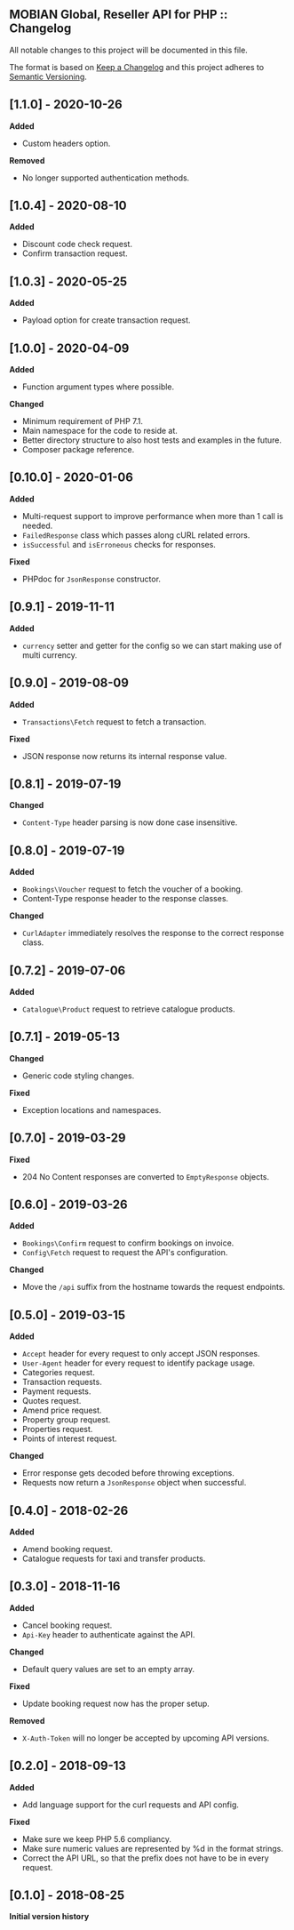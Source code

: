 ## MOBIAN Global, Reseller API for PHP :: Changelog

All notable changes to this project will be documented in this file.

The format is based on [Keep a Changelog](http://keepachangelog.com/en/1.0.0/)
and this project adheres to [Semantic Versioning](http://semver.org/spec/v2.0.0.html).

## [1.1.0] - 2020-10-26

**Added**

* Custom headers option.

**Removed**

* No longer supported authentication methods.


## [1.0.4] - 2020-08-10

**Added**

* Discount code check request.
* Confirm transaction request.


## [1.0.3] - 2020-05-25

**Added**

* Payload option for create transaction request.


## [1.0.0] - 2020-04-09

**Added**

* Function argument types where possible.

**Changed**

* Minimum requirement of PHP 7.1.
* Main namespace for the code to reside at.
* Better directory structure to also host tests and examples in the future.
* Composer package reference.


## [0.10.0] - 2020-01-06

**Added**

* Multi-request support to improve performance when more than 1 call is needed.
* `FailedResponse` class which passes along cURL related errors.
* `isSuccessful` and `isErroneous` checks for responses.

**Fixed**

* PHPdoc for `JsonResponse` constructor.


## [0.9.1] - 2019-11-11

**Added**

* `currency` setter and getter for the config so we can start making use of multi currency.


## [0.9.0] - 2019-08-09

**Added**

* `Transactions\Fetch` request to fetch a transaction.

**Fixed**

* JSON response now returns its internal response value.


## [0.8.1] - 2019-07-19

**Changed**

* `Content-Type` header parsing is now done case insensitive.


## [0.8.0] - 2019-07-19

**Added**

* `Bookings\Voucher` request to fetch the voucher of a booking.
* Content-Type response header to the response classes.

**Changed**

* `CurlAdapter` immediately resolves the response to the correct response class.


## [0.7.2] - 2019-07-06

**Added**

* `Catalogue\Product` request to retrieve catalogue products.


## [0.7.1] - 2019-05-13

**Changed**

* Generic code styling changes.

**Fixed**

* Exception locations and namespaces.


## [0.7.0] - 2019-03-29

**Fixed**

* 204 No Content responses are converted to `EmptyResponse` objects.


## [0.6.0] - 2019-03-26

**Added**

* `Bookings\Confirm` request to confirm bookings on invoice.
* `Config\Fetch` request to request the API's configuration.

**Changed**

* Move the `/api` suffix from the hostname towards the request endpoints.


## [0.5.0] - 2019-03-15

**Added**

* `Accept` header for every request to only accept JSON responses.
* `User-Agent` header for every request to identify package usage.
* Categories request.
* Transaction requests.
* Payment requests.
* Quotes request.
* Amend price request.
* Property group request.
* Properties request.
* Points of interest request.

**Changed**

* Error response gets decoded before throwing exceptions.
* Requests now return a `JsonResponse` object when successful.


## [0.4.0] - 2018-02-26

**Added**

* Amend booking request.
* Catalogue requests for taxi and transfer products.


## [0.3.0] - 2018-11-16

**Added**

* Cancel booking request.
* `Api-Key` header to authenticate against the API.

**Changed**

* Default query values are set to an empty array.

**Fixed**

* Update booking request now has the proper setup.

**Removed**

* `X-Auth-Token` will no longer be accepted by upcoming API versions.


## [0.2.0] - 2018-09-13

**Added**

* Add language support for the curl requests and API config.

**Fixed**

* Make sure we keep PHP 5.6 compliancy.
* Make sure numeric values are represented by %d in the format strings.
* Correct the API URL, so that the prefix does not have to be in every request.


## [0.1.0] - 2018-08-25

**Initial version history**
